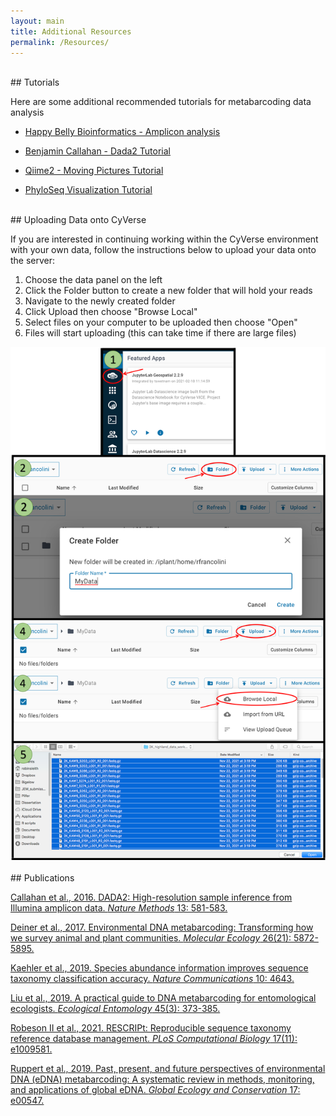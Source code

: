 ```yaml
---
layout: main
title: Additional Resources
permalink: /Resources/
---
```

<br >
## Tutorials

Here are some additional recommended tutorials for metabarcoding data analysis

- [Happy Belly Bioinformatics - Amplicon analysis](https://astrobiomike.github.io/amplicon/)

- [Benjamin Callahan - Dada2 Tutorial](http://benjjneb.github.io/dada2/)

- [Qiime2 - Moving Pictures Tutorial](https://docs.qiime2.org/2021.8/tutorials/moving-pictures/)

- [PhyloSeq Visualization Tutorial](https://joey711.github.io/phyloseq/plot_ordination-examples.html)

<br>
## Uploading Data onto CyVerse

If you are interested in continuing working within the CyVerse environment with your own data, follow the instructions below to upload your data onto the server:

1. Choose the data panel on the left
2. Click the Folder button to create a new folder that will hold your reads
3. Navigate to the newly created folder
4. Click Upload then choose "Browse Local"
5. Select files on your computer to be uploaded then choose "Open"
7. Files will start uploading (this can take time if there are large files)

<center><img src="../images/StepsCyVerse.png"></center>

<br>
## Publications


[Callahan et al., 2016. DADA2: High-resolution sample inference from Illumina amplicon data. _Nature Methods_ 13: 581-583.](https://www.nature.com/articles/nmeth.3869)

[Deiner et al., 2017. Environmental DNA metabarcoding: Transforming how we survey animal and plant communities. _Molecular Ecology_ 26(21): 5872-5895.](https://onlinelibrary.wiley.com/doi/10.1111/mec.14350)

[Kaehler et al., 2019. Species abundance information improves sequence taxonomy classification accuracy. _Nature Communications_ 10: 4643.](https://www.nature.com/articles/s41467-019-12669-6)

[Liu et al., 2019. A practical guide to DNA metabarcoding for entomological ecologists. _Ecological Entomology_ 45(3): 373-385.](https://onlinelibrary.wiley.com/doi/10.1111/een.12831)

[Robeson II et al., 2021. RESCRIPt: Reproducible sequence taxonomy reference database management. _PLoS Computational Biology_ 17(11): e1009581.](https://journals.plos.org/ploscompbiol/article?id=10.1371/journal.pcbi.1009581)

[Ruppert et al., 2019. Past, present, and future perspectives of environmental DNA (eDNA) metabarcoding: A systematic review in methods, monitoring, and applications of global eDNA. _Global Ecology and Conservation_ 17: e00547.](https://www.sciencedirect.com/science/article/pii/S2351989418303500)
